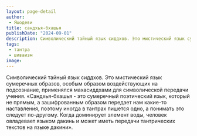 ```yaml
---
layout: page-detail
author:
 - Яшодеви
title: сандхья-бхашья
publishDate: "2024-09-01"
description: Символический тайный язык сиддхов. Это мистический язык сумеречных образов, особым образом воздействующих на подсознание, применялся махасиддхами для символической передачи учения.
tags:
 - тантра
 - шиваизм
image: 
---
```


Символический тайный язык сиддхов. Это мистический язык сумеречных образов, особым образом воздействующих на подсознание, применялся махасиддхами для символической передачи учения.
 «Сандхья-бхашья - это сумеречный поэтический язык, который не прямым, а зашифрованным образом передает нам какие-то наставления, поэтому иногда в тантрах пишется одно, а понимать это следует по-другому. Когда доминирует элемент воды, человек овладевает языком дакинь и может иметь передачи тантрических текстов на языке дакини».

